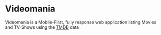 # Videomania
Videomania is a Mobile-First, fully response web application listing Movies and TV-Shows using the [TMDB](https://www.themoviedb.org) data


